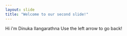 ```yaml
---
layout: slide
title: "Welcome to our second slide!"
---
```

Hi i'm Dinuka Ilangarathna
Use the left arrow to go back!
